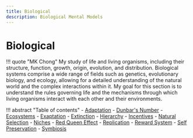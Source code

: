 ```yaml
---
title: Biological
description: Biological Mental Models 
---
```


# Biological

<!-- <img style="float: left;" src="https://source.unsplash.com/VRXBA8E6MfM" width="400" height="150"> -->

 
!!! quote "MK Chong"
    My study of life and living organisms, including their structure, function, growth, origin, evolution, and distribution. Biological systems comprise a wide range of fields such as genetics, evolutionary biology, and ecology, allowing for a detailed understanding of the natural world and the complex interactions within it. My goal for this section is to understand the rules governing life and the mechanisms through which living organisms interact with each other and their environments.


!!! abstract "Table of contents"
    - [Adaptation](adaptation.md)
    - [Dunbar's Number](dunbarsNumber.md)
    - [Ecosystems](ecosystems.md)
    - [Exaptation](exaptation.md)
    - [Extinction](extinction.md)
    - [Hierarchy](hierarchy.md)
    - [Incentives](incentives.md)
    - [Natural Selection](naturalSelection.md)
    - [Niches](niches.md)
    - [Red Queen Effect](redQueenEffect.md)
    - [Replication](replication.md)
    - [Reward System](rewardSystem.md)
    - [Self Preservation](selfPreservation.md)
    - [Symbiosis](symbiosis.md)